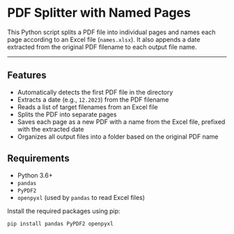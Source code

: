# PDF Splitter with Named Pages #

This Python script splits a PDF file into individual pages and names each page according to an Excel file (`names.xlsx`). It also appends a date extracted from the original PDF filename to each output file name.

---

## Features

- Automatically detects the first PDF file in the directory
- Extracts a date (e.g., `12.2023`) from the PDF filename
- Reads a list of target filenames from an Excel file
- Splits the PDF into separate pages
- Saves each page as a new PDF with a name from the Excel file, prefixed with the extracted date
- Organizes all output files into a folder based on the original PDF name

## Requirements

- Python 3.6+
- `pandas`
- `PyPDF2`
- `openpyxl` (used by `pandas` to read Excel files)

Install the required packages using pip:

```bash
pip install pandas PyPDF2 openpyxl
